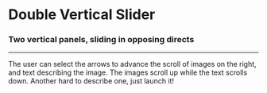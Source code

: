 # Double Vertical Slider

### Two vertical panels, sliding in opposing directs
---
The user can select the arrows to advance the scroll of images on the right, and text describing the image. The images scroll up while the text scrolls down. Another hard to describe one, just launch it!